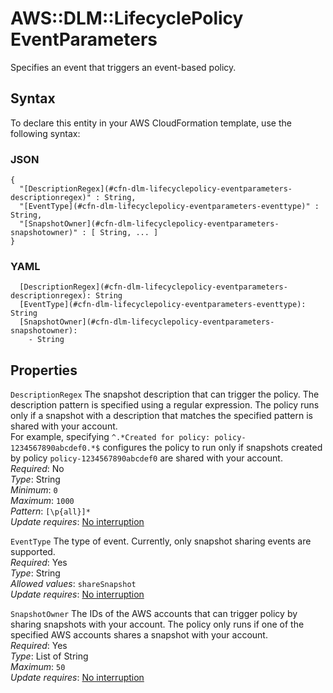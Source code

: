 # AWS::DLM::LifecyclePolicy EventParameters<a name="aws-properties-dlm-lifecyclepolicy-eventparameters"></a>

Specifies an event that triggers an event\-based policy\.

## Syntax<a name="aws-properties-dlm-lifecyclepolicy-eventparameters-syntax"></a>

To declare this entity in your AWS CloudFormation template, use the following syntax:

### JSON<a name="aws-properties-dlm-lifecyclepolicy-eventparameters-syntax.json"></a>

```
{
  "[DescriptionRegex](#cfn-dlm-lifecyclepolicy-eventparameters-descriptionregex)" : String,
  "[EventType](#cfn-dlm-lifecyclepolicy-eventparameters-eventtype)" : String,
  "[SnapshotOwner](#cfn-dlm-lifecyclepolicy-eventparameters-snapshotowner)" : [ String, ... ]
}
```

### YAML<a name="aws-properties-dlm-lifecyclepolicy-eventparameters-syntax.yaml"></a>

```
  [DescriptionRegex](#cfn-dlm-lifecyclepolicy-eventparameters-descriptionregex): String
  [EventType](#cfn-dlm-lifecyclepolicy-eventparameters-eventtype): String
  [SnapshotOwner](#cfn-dlm-lifecyclepolicy-eventparameters-snapshotowner): 
    - String
```

## Properties<a name="aws-properties-dlm-lifecyclepolicy-eventparameters-properties"></a>

`DescriptionRegex`  <a name="cfn-dlm-lifecyclepolicy-eventparameters-descriptionregex"></a>
The snapshot description that can trigger the policy\. The description pattern is specified using a regular expression\. The policy runs only if a snapshot with a description that matches the specified pattern is shared with your account\.  
For example, specifying `^.*Created for policy: policy-1234567890abcdef0.*$` configures the policy to run only if snapshots created by policy `policy-1234567890abcdef0` are shared with your account\.  
*Required*: No  
*Type*: String  
*Minimum*: `0`  
*Maximum*: `1000`  
*Pattern*: `[\p{all}]*`  
*Update requires*: [No interruption](https://docs.aws.amazon.com/AWSCloudFormation/latest/UserGuide/using-cfn-updating-stacks-update-behaviors.html#update-no-interrupt)

`EventType`  <a name="cfn-dlm-lifecyclepolicy-eventparameters-eventtype"></a>
The type of event\. Currently, only snapshot sharing events are supported\.  
*Required*: Yes  
*Type*: String  
*Allowed values*: `shareSnapshot`  
*Update requires*: [No interruption](https://docs.aws.amazon.com/AWSCloudFormation/latest/UserGuide/using-cfn-updating-stacks-update-behaviors.html#update-no-interrupt)

`SnapshotOwner`  <a name="cfn-dlm-lifecyclepolicy-eventparameters-snapshotowner"></a>
The IDs of the AWS accounts that can trigger policy by sharing snapshots with your account\. The policy only runs if one of the specified AWS accounts shares a snapshot with your account\.  
*Required*: Yes  
*Type*: List of String  
*Maximum*: `50`  
*Update requires*: [No interruption](https://docs.aws.amazon.com/AWSCloudFormation/latest/UserGuide/using-cfn-updating-stacks-update-behaviors.html#update-no-interrupt)